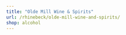 ```yaml
---
title: "Olde Mill Wine & Spirits"
url: /rhinebeck/olde-mill-wine-and-spirits/
shop: alcohol
---
```

